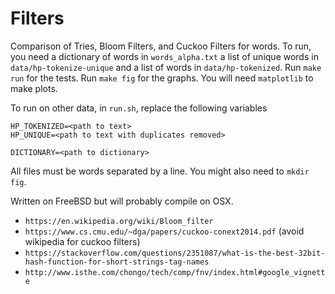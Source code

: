 # Filters

Comparison of Tries, Bloom Filters, and Cuckoo Filters for words.
To run, you need a dictionary of words in `words_alpha.txt` a list of unique words
in `data/hp-tokenize-unique` and a list of words in `data/hp-tokenized`.
Run `make run` for the tests.
Run `make fig` for the graphs.
You will need `matplotlib` to make plots.

To run on other data, in `run.sh`, replace the following variables

```
HP_TOKENIZED=<path to text>
HP_UNIQUE=<path to text with duplicates removed>

DICTIONARY=<path to dictionary>
```

All files must be words separated by a line.
You might also need to `mkdir fig`.


Written on FreeBSD but will probably compile on OSX.

* `https://en.wikipedia.org/wiki/Bloom_filter`
* `https://www.cs.cmu.edu/~dga/papers/cuckoo-conext2014.pdf` (avoid wikipedia for cuckoo filters)
* `https://stackoverflow.com/questions/2351087/what-is-the-best-32bit-hash-function-for-short-strings-tag-names`
* `http://www.isthe.com/chongo/tech/comp/fnv/index.html#google_vignette`
